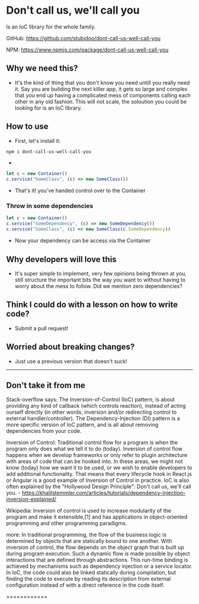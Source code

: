 # Don't call us, we'll call you

Is an IoC library for the whole family.

GitHub: https://github.com/stubidoo/dont-call-us-well-call-you

NPM: https://www.npmjs.com/package/dont-call-us-well-call-you

## Why we need this?

- It's the kind of thing that you don't know you need untill you really need it. Say you are building the next killer app, it gets so large and complex that you end up having a complicated mess of components calling each other in any old fashion. This will not scale, the soloution you could be looking for is an IoC library.

## How to use

- First, let's install it:

```bash
npm i dont-call-us-well-call-you
```

-

```javascript
let c = new Container()
c.service("SomeClass", (c) => new SomeClass())
```

- That's it! you've handed control over to the Container

### Throw in some dependencies

```javascript
let c = new Container()
c.service("SomeDependency", (c) => new SomeDependency())
c.service("SomeClass", (c) => new SomeClass(c.SomeDependency))
```

- Now your dependency can be access via the Container

## Why developers will love this

- It's super simple to implement, very few opinions being thrown at you, still structure the important bits the way you want to without having to worry about the mess to follow. Did we mention zero dependencies?

## Think I could do with a lesson on how to write code?

- Submit a pull request!

## Worried about breaking changes?

- Just use a previous version that doesn't suck!

---

## Don't take it from me

Stack-overflow says:
The Inversion-of-Control (IoC) pattern, is about providing any kind of callback (which controls reaction), instead of acting ourself directly (in other words, inversion and/or redirecting control to external handler/controller). The Dependency-Injection (DI) pattern is a more specific version of IoC pattern, and is all about removing dependencies from your code.

Inversion of Control: Traditional control flow for a program is when the program only does what we tell it to do (today). Inversion of control flow happens when we develop frameworks or only refer to plugin architecture with areas of code that can be hooked into. In these areas, we might not know (today) how we want it to be used, or we wish to enable developers to add additional functionality. That means that every lifecycle hook in React.js or Angular is a good example of Inversion of Control in practice. IoC is also often explained by the "Hollywood Design Principle": Don't call us, we'll call you. - https://khalilstemmler.com/articles/tutorials/dependency-injection-inversion-explained/

Wikipedia:
Inversion of control is used to increase modularity of the program and make it extensible,[1] and has applications in object-oriented programming and other programming paradigms.

more:
In traditional programming, the flow of the business logic is determined by objects that are statically bound to one another. With inversion of control, the flow depends on the object graph that is built up during program execution. Such a dynamic flow is made possible by object interactions that are defined through abstractions. This run-time binding is achieved by mechanisms such as dependency injection or a service locator. In IoC, the code could also be linked statically during compilation, but finding the code to execute by reading its description from external configuration instead of with a direct reference in the code itself.

============
